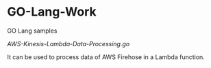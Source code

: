 # GO-Lang-Work
GO Lang samples

*AWS-Kinesis-Lambda-Data-Processing.go*

It can be used to process data of AWS Firehose in a Lambda function. 
